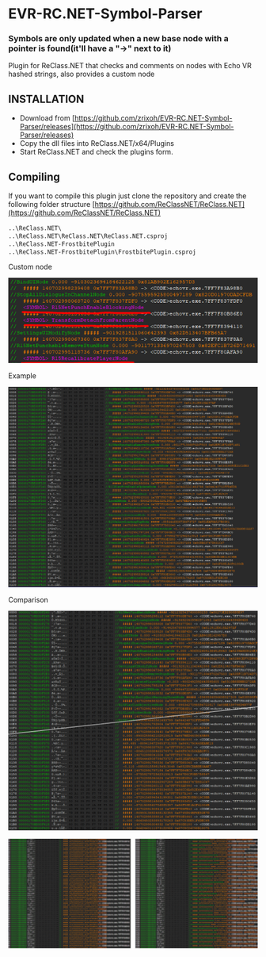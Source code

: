 # EVR-RC.NET-Symbol-Parser
### Symbols are only updated when a new base node with a pointer is found(it'll have a "->" next to it)
Plugin for ReClass.NET that checks and comments on nodes with Echo VR hashed strings, also provides a custom node

INSTALLATION
-----
- Download from [https://github.com/zrixoh/EVR-RC.NET-Symbol-Parser/releases](https://github.com/zrixoh/EVR-RC.NET-Symbol-Parser/releases)
- Copy the dll files into ReClass.NET/x64/Plugins
- Start ReClass.NET and check the plugins form.
  
Compiling
-----
If you want to compile this plugin just clone the repository and create the following folder structure
[https://github.com/ReClassNET/ReClass.NET](https://github.com/ReClassNET/ReClass.NET)
```
..\ReClass.NET\
..\ReClass.NET\ReClass.NET\ReClass.NET.csproj
..\ReClass.NET-FrostbitePlugin
..\ReClass.NET-FrostbitePlugin\FrostbitePlugin.csproj
```

Custom node

![customnode](https://github.com/zrixoh/EVR-RC.NET-Symbol-Parser/blob/main/images/customnode.png?raw=true)

Example

![example](https://github.com/zrixoh/EVR-RC.NET-Symbol-Parser/blob/main/images/example.png?raw=true)

Comparison

![plugin is on the top](https://github.com/zrixoh/EVR-RC.NET-Symbol-Parser/blob/main/images/comparison2.png?raw=true)

![Plugin is on the right](https://github.com/zrixoh/EVR-RC.NET-Symbol-Parser/blob/main/images/comparison.png?raw=true)
